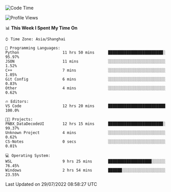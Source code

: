 <!--START_SECTION:waka-->
![Code Time](http://img.shields.io/badge/Code%20Time-172%20hrs%2043%20mins-blue)

![Profile Views](http://img.shields.io/badge/Profile%20Views-1-blue)

📊 **This Week I Spent My Time On** 

```text
⌚︎ Time Zone: Asia/Shanghai

💬 Programming Languages: 
Python                   11 hrs 50 mins      ████████████████████████░   95.97% 
JSON                     11 mins             ░░░░░░░░░░░░░░░░░░░░░░░░░   1.52% 
C++                      7 mins              ░░░░░░░░░░░░░░░░░░░░░░░░░   1.05% 
Git Config               6 mins              ░░░░░░░░░░░░░░░░░░░░░░░░░   0.83% 
Other                    4 mins              ░░░░░░░░░░░░░░░░░░░░░░░░░   0.62%

🔥 Editors: 
VS Code                  12 hrs 20 mins      █████████████████████████   100.0%

🐱‍💻 Projects: 
PNBX_DataDecodeUI        12 hrs 15 mins      ████████████████████████░   99.37% 
Unknown Project          4 mins              ░░░░░░░░░░░░░░░░░░░░░░░░░   0.62% 
CS-Notes                 0 secs              ░░░░░░░░░░░░░░░░░░░░░░░░░   0.01%

💻 Operating System: 
WSL                      9 hrs 25 mins       ███████████████████░░░░░░   76.45% 
Windows                  2 hrs 54 mins       ██████░░░░░░░░░░░░░░░░░░░   23.55%

```


 Last Updated on 29/07/2022 08:58:27 UTC
<!--END_SECTION:waka-->